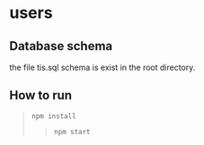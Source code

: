 # users

## Database schema

the file tis.sql schema is exist in the root directory.
## How to run
> `npm install`
>> `npm start`

